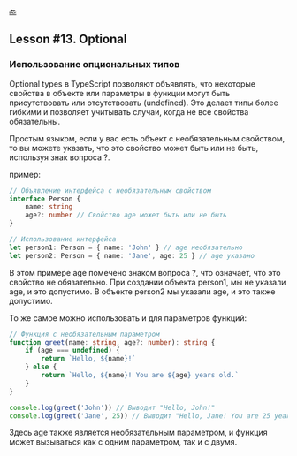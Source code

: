 [🔙](/README.md)

## Lesson #13. Optional

### Использование опциональных типов

Optional types в TypeScript позволяют объявлять, что некоторые свойства в объекте или параметры в функции могут быть присутствовать или отсутствовать (undefined). Это делает типы более гибкими и позволяет учитывать случаи, когда не все свойства обязательны.

Простым языком, если у вас есть объект с необязательным свойством, то вы можете указать, что это свойство может быть или не быть, используя знак вопроса ?.

пример:

```typescript
// Объявление интерфейса с необязательным свойством
interface Person {
	name: string
	age?: number // Свойство age может быть или не быть
}

// Использование интерфейса
let person1: Person = { name: 'John' } // age необязательно
let person2: Person = { name: 'Jane', age: 25 } // age указано
```

В этом примере age помечено знаком вопроса ?, что означает, что это свойство не обязательно. При создании объекта person1, мы не указали age, и это допустимо. В объекте person2 мы указали age, и это также допустимо.

То же самое можно использовать и для параметров функций:

```typescript
// Функция с необязательным параметром
function greet(name: string, age?: number): string {
	if (age === undefined) {
		return `Hello, ${name}!`
	} else {
		return `Hello, ${name}! You are ${age} years old.`
	}
}

console.log(greet('John')) // Выводит "Hello, John!"
console.log(greet('Jane', 25)) // Выводит "Hello, Jane! You are 25 years old."
```

Здесь age также является необязательным параметром, и функция может вызываться как с одним параметром, так и с двумя.
